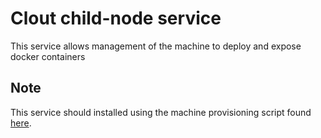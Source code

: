 Clout child-node service
===========
This service allows management of the machine to deploy and expose docker containers

## Note
This service should installed using the machine provisioning script found [here](https://github.com/clout-stack/clout-scripts).
